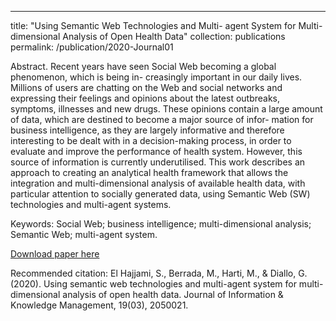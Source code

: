 ---
title: "Using Semantic Web Technologies and Multi- agent System for Multi-dimensional Analysis of Open Health Data"
collection: publications
permalink: /publication/2020-Journal01

Abstract. Recent years have seen Social Web becoming a global phenomenon, which is being in- creasingly important in our daily lives. Millions of users are chatting on the Web and social networks and expressing their feelings and opinions about the latest outbreaks, symptoms, illnesses and new drugs. These opinions contain a large amount of data, which are destined to become a major source of infor- mation for business intelligence, as they are largely informative and therefore interesting to be dealt with in a decision-making process, in order to evaluate and improve the performance of health system. However, this source of information is currently underutilised. This work describes an approach to creating an analytical health framework that allows the integration and multi-dimensional analysis of available health data, with particular attention to socially generated data, using Semantic Web (SW) technologies and multi-agent systems.

Keywords: Social Web; business intelligence; multi-dimensional analysis; Semantic Web; multi-agent system.

[Download paper here](/files/2020-Journal01.pdf)

Recommended citation: El Hajjami, S., Berrada, M., Harti, M., & Diallo, G. (2020). Using semantic web technologies and multi-agent system for multi-dimensional analysis of open health data. Journal of Information & Knowledge Management, 19(03), 2050021.
